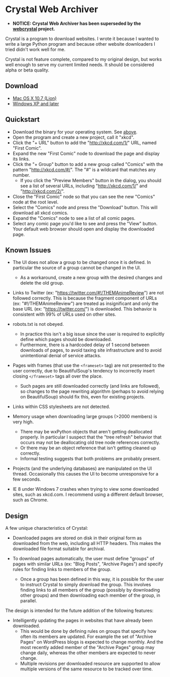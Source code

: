 Crystal Web Archiver
====================

* **NOTICE: Crystal Web Archiver has been superseded by the [webcrystal] project.**

Crystal is a program to download websites. I wrote it because I wanted to write a large
Python program and because other website downloaders I tried didn't work well for me.

Crystal is not feature complete, compared to my original design, but works well enough to
serve my current limited needs. It should be considered alpha or beta quality.


Download
--------
* [Mac OS X 10.7 (Lion)](https://github.com/downloads/davidfstr/Crystal-Web-Archiver/crystal-mac-1.0.dmg)
* [Windows XP and later](https://github.com/downloads/davidfstr/Crystal-Web-Archiver/crystal-win-1.0.exe)

[webcrystal]: http://dafoster.net/projects/webcrystal/


Quickstart
----------

* Download the binary for your operating system. See [above](#download).
* Open the program and create a new project, call it "xkcd".
* Click the "+ URL" button to add the "http://xkcd.com/1/" URL, named "First Comic".
* Expand the new "First Comic" node to download the page and display its links.
* Click the "+ Group" button to add a new group called "Comics" with the pattern
  "http://xkcd.com/#/". The "#" is a wildcard that matches any number.
    * If you click the "Preview Members" button in the dialog, you should see a list of
      several URLs, including "http://xkcd.com/1/" and "http://xkcd.com/2/".
* Close the "First Comic" node so that you can see the new "Comics" node at the root level.
* Select the "Comics" node and press the "Download" button.
  This will download all xkcd comics.
* Expand the "Comics" node to see a list of all comic pages.
* Select any comic page you'd like to see and press the "View" button.
  Your default web browser should open and display the downloaded page.


Known Issues
------------

* The UI does not allow a group to be changed once it is defined. In particular
  the source of a group cannot be changed in the UI.
    * As a workaround, create a new group with the desired changes and delete the old group.

* Links to Twitter (ex: "https://twitter.com/#!/THEMAnimeReview") are not followed
  correctly. This is because the fragment component of URLs (ex: "#!/THEMAnimeReview")
  are treated as insignificant and only the base URL (ex: "https://twitter.com/") is
  downloaded. This behavior is consistent with 99% of URLs used on other sites.

* robots.txt is not obeyed.
    * In practice this isn't a big issue since the user is required to explicitly define
      which pages should be downloaded.
    * Furthermore, there is a hardcoded delay of 1 second between downloads of pages,
      to avoid taxing site infrastructure and to avoid unintentional denial of service
      attacks.

* Pages with frames (that use the `<frameset>` tag) are not presented to the user correctly,
  due to BeautifulSoup's tendency to incorrectly insert closing `</frameset>` tags all
  over the place.
    * Such pages are still downloaded correctly (and links are followed), so changes
      to the page rewriting algorithm (perhaps to avoid relying on BeautifulSoup)
      should fix this, even for existing projects.

* Links within CSS stylesheets are not detected.

* Memory usage when downloading large groups (>2000 members) is very high.
    * There may be wxPython objects that aren't getting deallocated properly.
      In particular I suspect that the "tree refresh" behavior that occurs
      may not be deallocating old tree node references correctly.
    * Or there may be an object reference that isn't getting cleaned up correctly.
    * Informal testing suggests that both problems are probably present.

* Projects (and the underlying databases) are manipulated on the UI thread.
  Occasionally this causes the UI to become unresponsive for a few seconds.

* IE 8 under Windows 7 crashes when trying to view some downloaded sites, such as
  xkcd.com. I recommend using a different default browser, such as Chrome.


Design
------

A few unique characteristics of Crystal:

* Downloaded pages are stored on disk in their original form as downloaded from the web,
  including all HTTP headers. This makes the downloaded file format suitable for archival.

* To download pages automatically, the user must define "groups" of pages with similar
  URLs (ex: "Blog Posts", "Archive Pages") and specify rules for finding links to members
  of the group.
    * Once a group has been defined in this way, it is possible for the user to
      instruct Crystal to simply download the group. This involves finding links to all
      members of the group (possibly by downloading other groups) and then downloading
      each member of the group, in parallel.

The design is intended for the future addition of the following features:

* Intelligently updating the pages in websites that have already been downloaded.
    * This would be done by defining rules on groups that specify how often its members
      are updated. For example the set of "Archive Pages" on WordPress blogs is expected
      to change monthly. And the most recently added member of the "Archive Pages" group
      may change daily, whereas the other members are expected to never change.
    * Multiple revisions per downloaded resource are supported to allow multiple
      versions of the same resource to be tracked over time.
